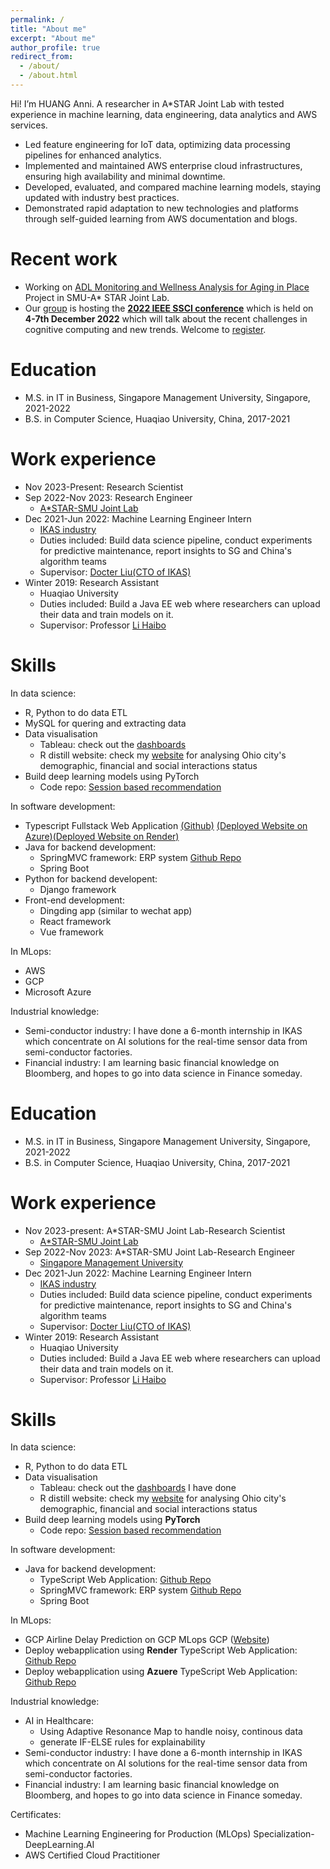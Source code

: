 ```yaml
---
permalink: /
title: "About me"
excerpt: "About me"
author_profile: true
redirect_from: 
  - /about/
  - /about.html
---
```


Hi! I’m HUANG Anni.
A researcher in A*STAR Joint Lab with tested experience in machine learning, data engineering, data analytics and AWS services.
- Led feature engineering for IoT data, optimizing data processing pipelines for enhanced analytics.
- Implemented and maintained AWS enterprise cloud infrastructures, ensuring high availability and minimal downtime.
- Developed, evaluated, and compared machine learning models, staying updated with industry best practices.
- Demonstrated rapid adaptation to new technologies and platforms through self-guided learning from AWS documentation and blogs.

Recent work
======

* Working on [ADL Monitoring and Wellness Analysis for Aging in Place](https://site.smu.edu.sg/sajl#research-pillars/human-ai-synergy) Project in SMU-A* STAR Joint Lab. 
* Our [group](https://sites.google.com/smu.edu.sg/cognitiveandneuralcomputing/home) is hosting the **[2022 IEEE SSCI conference](https://www.ieeessci2022.org/index.html)** which is held on **4-7th December 2022** which will talk about the recent challenges in cognitive computing and new trends. Welcome to [register](https://www.ieeessci2022.org/registration.html).

Education
======

* M.S. in IT in Business, Singapore Management University, Singapore, 2021-2022
* B.S. in Computer Science, Huaqiao University, China, 2017-2021

Work experience
======
* Nov 2023-Present: Research Scientist
* Sep 2022-Nov 2023: Research Engineer
  * [A*STAR-SMU Joint Lab](https://site.smu.edu.sg/sajl)
* Dec 2021-Jun 2022: Machine Learning Engineer Intern
  * [IKAS industry](https://www.ikasinfo.com/)
  * Duties included: Build data science pipeline, conduct experiments for predictive maintenance, report insights to SG and China's algorithm teams
  * Supervisor: [Docter Liu(CTO of IKAS)](https://www.linkedin.com/in/bin-liu-phd-pmp-aa338760/?originalSubdomain=sg)
* Winter 2019: Research Assistant
  * Huaqiao University
  * Duties included: Build a Java EE web where researchers can upload their data and train models on it.
  * Supervisor: Professor [Li Haibo](https://faculty.hqu.edu.cn/lihaibo/en/index.htm)  
  
Skills
======
In data science:

* R, Python to do data ETL
* MySQL for quering and extracting data
* Data visualisation
  * Tableau: check out the [dashboards](https://public.tableau.com/app/profile/huang.anni/)
  * R distill website: check my [website](https://www.linkedin.com/in/annihuang2021/overlay/1635495604261/single-media-viewer/) for analysing Ohio city's demographic, financial and social interactions status
* Build deep learning models using PyTorch
  * Code repo: [Session based recommendation](https://github.com/AmazingDD/serenRec/tree/dev/seren/model)

In software development:
* Typescript Fullstack Web Application [(Github)](https://github.com/WideSu?tab=repositories) [(Deployed Website on Azure)](https://typescript-fullstack.azurewebsites.net/)[(Deployed Website on Render)](https://dashboard.render.com/web/srv-clecb7vgsrdc739rgte0)
* Java for backend development:
  * SpringMVC framework: ERP system [Github Repo](https://github.com/WideSu/JavaEEWeb)
  * Spring Boot
* Python for backend developent:
  * Django framework
* Front-end development:
  * Dingding app (similar to wechat app)
  * React framework
  * Vue framework

In MLops:
* AWS
* GCP
* Microsoft Azure

Industrial knowledge:
* Semi-conductor industry: I have done a 6-month internship in IKAS which concentrate on AI solutions for the real-time sensor data from semi-conductor factories.
* Financial industry: I am learning basic financial knowledge on Bloomberg, and hopes to go into data science in Finance someday.

Education
======
* M.S. in IT in Business, Singapore Management University, Singapore, 2021-2022
* B.S. in Computer Science, Huaqiao University, China, 2017-2021

Work experience
======
* Nov 2023-present: A*STAR-SMU Joint Lab-Research Scientist
  * [ A*STAR-SMU Joint Lab](https://site.smu.edu.sg/sajl)
* Sep 2022-Nov 2023: A*STAR-SMU Joint Lab-Research Engineer
  * [Singapore Management University](https://www.smu.edu.sg/)
* Dec 2021-Jun 2022: Machine Learning Engineer Intern
  * [IKAS industry](https://www.ikasinfo.com/)
  * Duties included: Build data science pipeline, conduct experiments for predictive maintenance, report insights to SG and China's algorithm teams
  * Supervisor: [Docter Liu(CTO of IKAS)](https://www.linkedin.com/in/bin-liu-phd-pmp-aa338760/?originalSubdomain=sg)
* Winter 2019: Research Assistant
  * Huaqiao University
  * Duties included: Build a Java EE web where researchers can upload their data and train models on it.
  * Supervisor: Professor [Li Haibo](https://faculty.hqu.edu.cn/lihaibo/en/index.htm)  
  
Skills
======
In data science:

* R, Python to do data ETL
* Data visualisation
  * Tableau: check out the [dashboards](https://public.tableau.com/app/profile/huang.anni/) I have done
  * R distill website: check my [website](https://www.linkedin.com/in/annihuang2021/overlay/1635495604261/single-media-viewer/) for analysing Ohio city's demographic, financial and social interactions status
* Build deep learning models using **PyTorch**
  * Code repo: [Session based recommendation](https://github.com/AmazingDD/serenRec/tree/dev/seren/model)

In software development:
* Java for backend development:
  * TypeScript Web Application: [Github Repo](https://github.com/WideSu/TypeScript-Node-Starter)
  * SpringMVC framework: ERP system [Github Repo](https://github.com/WideSu/JavaEEWeb)
  * Spring Boot

In MLops:
* GCP
  Airline Delay Prediction on GCP MLops GCP ([Website](https://widesu.github.io/projects/project-3/))
* Deploy webapplication using **Render**
  TypeScript Web Application: [Github Repo](https://typescript-v2.onrender.com)
* Deploy webapplication using **Azuere**
  TypeScript Web Application: [Github Repo](https://typescript-fullstack.azurewebsites.net/)

Industrial knowledge:
* AI in Healthcare:
  * Using Adaptive Resonance Map to handle noisy, continous data 
  * generate IF-ELSE rules for explainability
* Semi-conductor industry: I have done a 6-month internship in IKAS which concentrate on AI solutions for the real-time sensor data from semi-conductor factories.
* Financial industry: I am learning basic financial knowledge on Bloomberg, and hopes to go into data science in Finance someday.

Certificates:
* Machine Learning Engineering for Production (MLOps) Specialization-DeepLearning.AI
* AWS Certified Cloud Practitioner